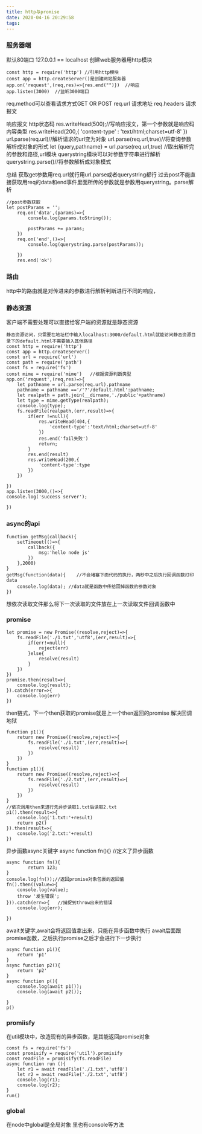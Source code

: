 ```yaml
---
title: http与promise
date: 2020-04-16 20:29:58
tags:
---
```


### 服务器端
默认80端口
127.0.0.1 == localhost
创建web服务器用http模块
```
const http = require('http') //引用http模块
const app = http.createServer()是创建网站服务器
app.on('request',(req,res)=>{res.end("")})  //响应  
app.listen(3000)  //监听3000端口
```
req.method可以查看请求方式GET OR POST
req.url 请求地址
req.headers 请求报文

响应报文
http状态码
res.writeHead(500);//写响应报文，第一个参数就是响应码
内容类型
res.writeHead(200,{
        'content-type' : 'text/html;charset=utf-8'
    })
url.parse(req.url)//解析请求的url变为对象
url.parse(req.url,true)//将查询参数解析成对象的形式
let {query,pathname} = url.parse(req.url,true)  //取出解析完的参数和路径,url模块
querystring模块可以对参数字符串进行解析querystring.parse()//将参数解析成对象模式

总结
获取get参数用req.url就行用url.parse或者querystring都行
过去post不能直接获取用req的data和end事件里面所传的参数就是参数用querystring。parse解析
```
//post参数获取
let postParams = '';
    req.on('data',(params)=>{
        console.log(params.toString());
        
        postParams += params;
    })
    req.on('end',()=>{
        console.log(querystring.parse(postParams));
        
    })
    res.end('ok')
```
### 路由
http中的路由就是对传进来的参数进行解析判断进行不同的响应，
### 静态资源
客户端不需要处理可以直接给客户端的资源就是静态资源

```
静态资源访问，只需要在地址栏中输入localhost:3000/default.html就能访问静态资源目录下的default.html不需要输入其他路径
const http = require('http')
const app = http.createServer()
const url = require('url')
const path = require('path')
const fs = require('fs')
const mime = require('mime')   //根据资源判断类型
app.on('request',(req,res)=>{
    let pathname = url.parse(req.url).pathname
    pathname = pathname =='/'?'/default.html':pathname;
    let realpath = path.join(__dirname,'./public'+pathname)
    let type = mime.getType(realpath);
    console.log(type);
    fs.readFile(realpath,(err,result)=>{
        if(err !=null){
            res.writeHead(404,{
                'content-type':'text/html;charset=utf-8'
            })
            res.end('fail失败')
            return;
        }
        res.end(result)
        res.writeHead(200,{
            'content-type':type
        })
    })

})
app.listen(3000,()=>{
console.log('success server');

})
```

### async的api
```
function getMsg(callback){
    setTimeout(()=>{
        callback({
            msg:'hello node js'
        })
    },2000)
}
getMsg(function(data){    //不会堵塞下面代码的执行，两秒中之后执行回调函数打印data
    console.log(data); //data就是函数中传给回掉函数的参数对象
})
```
想依次读取文件那么将下一次读取的文件放在上一次读取文件回调函数中
### promise

```
let promise = new Promise((resolve,reject)=>{
    fs.readFile('./1.txt','utf8',(err,result)=>{
        if(err!=null){
            reject(err)
        }else{
            resolve(result)
        }
    })
})
promise.then(result=>{
    console.log(result);
}).catch(error=>{
    console.log(err)
})
```

then链式，下一个then获取的promise就是上一个then返回的promise
解决回调地狱
```
function p1(){
    return new Promise((resolve,reject)=>{
        fs.readFile('./1.txt',(err,result)=>{
            resolve(result)
        })
    })
}
function p1(){
    return new Promise((resolve,reject)=>{
        fs.readFile('./2.txt',(err,result)=>{
            resolve(result)
        })
    })
}
//依次调用then来进行先异步读取1.txt后读取2.txt
p1().then(result=>{
    console.log('1.txt:'+result)
    return p2()
}).then(result=>{
    console.log('2.txt:'+result)
})
```


异步函数async关键字
async function fn(){}  //定义了异步函数
```
async function fn(){
        return 123;
}
console.log(fn());//返回promise对象包裹的返回值
fn().then((value=>{
    console.log(value);
    throw '发生错误';
})).catch(err=>{   //捕捉到throw出来的错误
    console.log(err);
    
})
```

await关键字,await会将返回值拿出来，只能在异步函数中执行
await后面跟promise函数，之后执行promise之后才会进行下一步执行
```
async function p1(){
    return 'p1'
}
async function p2(){
    return 'p2'
}
async function p(){
    console.log(await p1());
    console.log(await p2());
    
}
p()
```

### promiisfy
在util模块中，改造现有的异步函数，是其能返回promise对象
```
const fs = require('fs')
const promisify = require('util').promisify
const readFile = promisify(fs.readFile)
async function run (){
    let r1 = await readFile('./1.txt','utf8')
    let r2 = await readFile('./2.txt','utf8')
    console.log(r1);
    console.log(r2);
}
run()
```

### global
在node中global是全局对象
里也有console等方法
